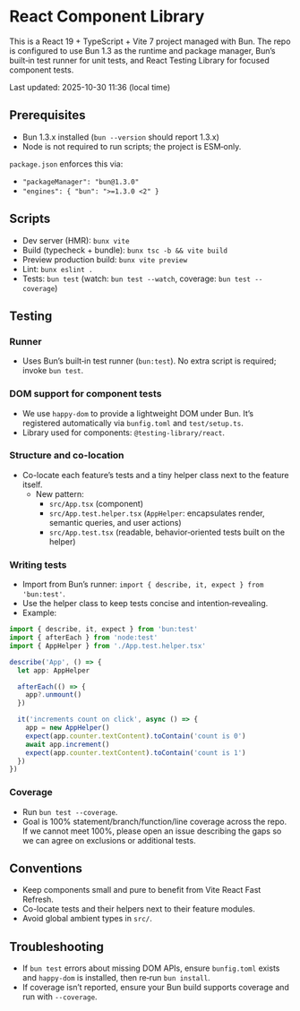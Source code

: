 # React Component Library

This is a React 19 + TypeScript + Vite 7 project managed with Bun. The repo is configured to use Bun 1.3 as the runtime and package manager, Bun’s built‑in test runner for unit tests, and React Testing Library for focused component tests.

Last updated: 2025-10-30 11:36 (local time)

## Prerequisites
- Bun 1.3.x installed (`bun --version` should report 1.3.x)
- Node is not required to run scripts; the project is ESM‑only.

`package.json` enforces this via:
- `"packageManager": "bun@1.3.0"`
- `"engines": { "bun": ">=1.3.0 <2" }`

## Scripts
- Dev server (HMR): `bunx vite`
- Build (typecheck + bundle): `bunx tsc -b && vite build`
- Preview production build: `bunx vite preview`
- Lint: `bunx eslint .`
- Tests: `bun test` (watch: `bun test --watch`, coverage: `bun test --coverage`)

## Testing

### Runner
- Uses Bun’s built‑in test runner (`bun:test`). No extra script is required; invoke `bun test`.

### DOM support for component tests
- We use `happy-dom` to provide a lightweight DOM under Bun. It’s registered automatically via `bunfig.toml` and `test/setup.ts`.
- Library used for components: `@testing-library/react`.

### Structure and co-location
- Co-locate each feature’s tests and a tiny helper class next to the feature itself.
  - New pattern:
    - `src/App.tsx` (component)
    - `src/App.test.helper.tsx` (`AppHelper`: encapsulates render, semantic queries, and user actions)
    - `src/App.test.tsx` (readable, behavior‑oriented tests built on the helper)

### Writing tests
- Import from Bun’s runner: `import { describe, it, expect } from 'bun:test'`.
- Use the helper class to keep tests concise and intention‑revealing.
- Example:

```ts
import { describe, it, expect } from 'bun:test'
import { afterEach } from 'node:test'
import { AppHelper } from './App.test.helper.tsx'

describe('App', () => {
  let app: AppHelper

  afterEach(() => {
    app?.unmount()
  })

  it('increments count on click', async () => {
    app = new AppHelper()
    expect(app.counter.textContent).toContain('count is 0')
    await app.increment()
    expect(app.counter.textContent).toContain('count is 1')
  })
})
```

### Coverage
- Run `bun test --coverage`.
- Goal is 100% statement/branch/function/line coverage across the repo. If we cannot meet 100%, please open an issue describing the gaps so we can agree on exclusions or additional tests.

## Conventions
- Keep components small and pure to benefit from Vite React Fast Refresh.
- Co-locate tests and their helpers next to their feature modules.
- Avoid global ambient types in `src/`.

## Troubleshooting
- If `bun test` errors about missing DOM APIs, ensure `bunfig.toml` exists and `happy-dom` is installed, then re‑run `bun install`.
- If coverage isn’t reported, ensure your Bun build supports coverage and run with `--coverage`.
